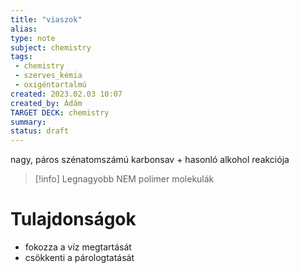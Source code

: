 ```yaml
---
title: "viaszok"
alias: 
type: note
subject: chemistry
tags:
 - chemistry
 - szerves_kémia
 - oxigéntartalmú
created: 2023.02.03 10:07
created_by: Ádám
TARGET DECK: chemistry
summary: 
status: draft
---
```

nagy, páros szénatomszámú karbonsav + hasonló alkohol reakciója

>[!info] Legnagyobb NEM polimer molekulák

# Tulajdonságok
- fokozza a víz megtartását
- csökkenti a párologtatását